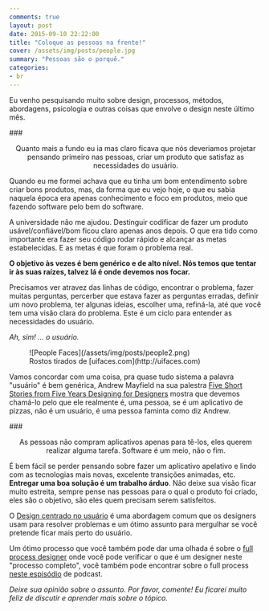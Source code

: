 ```yaml
---
comments: true
layout: post
date: 2015-09-10 22:22:00
title: "Coloque as pessoas na frente!"
cover: /assets/img/posts/people.jpg
summary: "Pessoas são o porquê."
categories:
- br
---
```


Eu venho pesquisando muito sobre design, processos, métodos, abordagens, psicologia e outras coisas que envolve o design neste último mês.

###<center>Quanto mais a fundo eu ia mas claro ficava que nós deveriamos projetar pensando primeiro nas pessoas, criar um produto que satisfaz as necessidades do usuário.</center>

Quando eu me formei achava que eu tinha um bom entendimento sobre criar bons produtos, mas, da forma que eu vejo hoje, o que eu sabia naquela época era apenas conhecimento e foco em produtos, meio que fazendo software pelo bem do software.

A universidade não me ajudou. Destinguir codificar de fazer um produto usável/confiável/bom ficou claro apenas anos depois. O que era tido como importante era fazer seu código rodar rápido e alcançar as metas estabelecidas. E as metas é que foram o problema real.

**O objetivo às vezes é bem genérico e de alto nível. Nós temos que tentar ir às suas raízes, talvez lá é onde devemos nos focar.**

Precisamos ver atravez das linhas de código, encontrar o problema, fazer muitas perguntas, percerber que estava fazer as perguntas erradas, definir um novo problema, ter algunas ideias, escolher uma, refiná-la, até que você tem uma visão clara do problema. Este é um ciclo para entender as necessidades do usuário.

*Ah, sim! ... o usuário.*

<figure>
![People Faces](/assets/img/posts/people2.png)
<figcaption>Rostos tirados de [uifaces.com](http://uifaces.com)</figcaption>
</figure>

Vamos concordar com uma coisa, pra quase tudo sistema a palavra "usuário" é bem genérica, Andrew Mayfield na sua palestra [Five Short Stories from Five Years Designing for Designers](http://uxweek.com/videos/ux-week-2014-andrew-mayfield-five-short-stories-from-five-years-designing-for-designers) mostra que devemos chamá-lo pelo que ele realmente é, uma pessoa, se é um aplicativo de pizzas, não é um usuário, é uma pessoa faminta como diz Andrew.

###<center>As pessoas não compram aplicativos apenas para tê-los, eles querem realizar alguma tarefa. Software é um meio, não o fim.</center>

É bem fácil se perder pensando sobre fazer um aplicativo apelativo e lindo com as tecnologias mais novas, excelente transições animadas, etc. **Entregar uma boa solução é um trabalho árduo**. Não deixe sua visão ficar muito estreita, sempre pense nas pessoas para o qual o produto foi criado, eles são o objetivo, são eles quem precisam serem satisfeitos.

O [Design centrado no usuário](http://www.designkit.org/human-centered-design) é uma abordagem comum que os designers usam para resolver problemas e um ótimo assunto para mergulhar se você pretende ficar mais perto do usuário.


Um ótimo processo que você também pode dar uma olhada é sobre o [full process designer](http://fullprocessdesigner.com) onde você pode verificar o que é um designer neste "processo completo", você também pode encontrar sobre o full process [neste espisódio](http://www.travandlos.com/29) de podcast.

*Deixe sua opinião sobre o assunto. Por favor, comente! Eu ficarei muito feliz de discutir e aprender mais sobre o tópico.*
